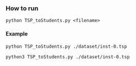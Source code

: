 ### How to run

```
python TSP_toStudents.py <filename>
```

#### Example

```
python TSP_toStudents.py ./dataset/inst-0.tsp
```

```
python3 TSP_toStudents.py ./dataset/inst-0.tsp
```